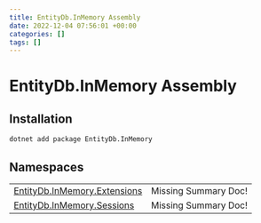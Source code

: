 ```yaml
---
title: EntityDb.InMemory Assembly
date: 2022-12-04 07:56:01 +00:00
categories: []
tags: []
---
```


# EntityDb.InMemory Assembly
## Installation
```sh
dotnet add package EntityDb.InMemory
```
## Namespaces
<table><tr><td><a href='dotnet./entitydb.inmemory.extensions'>EntityDb.InMemory.Extensions</a></td><td>Missing Summary Doc!</td></tr><tr><td><a href='dotnet./entitydb.inmemory.sessions'>EntityDb.InMemory.Sessions</a></td><td>Missing Summary Doc!</td></tr></table>
